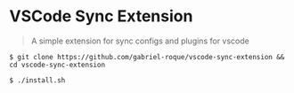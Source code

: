 # VSCode Sync Extension
> A simple extension for sync configs and plugins for vscode

```
$ git clone https://github.com/gabriel-roque/vscode-sync-extension && cd vscode-sync-extension

$ ./install.sh
```
